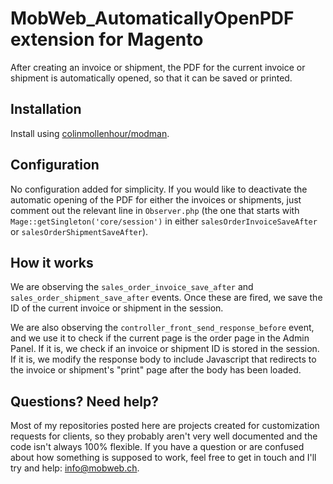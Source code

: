 # MobWeb_AutomaticallyOpenPDF extension for Magento

After creating an invoice or shipment, the PDF for the current invoice or shipment is automatically opened, so that it can be saved or printed.

## Installation

Install using [colinmollenhour/modman](https://github.com/colinmollenhour/modman/).

## Configuration

No configuration added for simplicity. If you would like to deactivate the automatic opening of the PDF for either the invoices or shipments, just comment out the relevant line in `Observer.php` (the one that starts with `Mage::getSingleton('core/session')` in either `salesOrderInvoiceSaveAfter` or `salesOrderShipmentSaveAfter`).

## How it works

We are observing the `sales_order_invoice_save_after` and `sales_order_shipment_save_after` events. Once these are fired, we save the ID of the current invoice or shipment in the session.

We are also observing the `controller_front_send_response_before` event, and we use it to check if the current page is the order page in the Admin Panel. If it is, we check if an invoice or shipment ID is stored in the session. If it is, we modify the response body to include Javascript that redirects to the invoice or shipment's "print" page after the body has been loaded.

## Questions? Need help?

Most of my repositories posted here are projects created for customization requests for clients, so they probably aren't very well documented and the code isn't always 100% flexible. If you have a question or are confused about how something is supposed to work, feel free to get in touch and I'll try and help: [info@mobweb.ch](mailto:info@mobweb.ch).